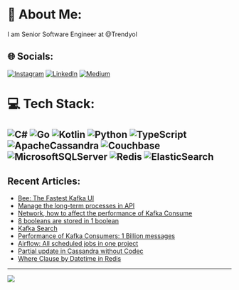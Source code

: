 # 💫 About Me:
I am Senior Software Engineer at @Trendyol


## 🌐 Socials:
[![Instagram](https://img.shields.io/badge/Instagram-%23E4405F.svg?logo=Instagram&logoColor=white)](https://instagram.com/ftatlisu) [![LinkedIn](https://img.shields.io/badge/LinkedIn-%230077B5.svg?logo=linkedin&logoColor=white)](https://linkedin.com/in/ferditatlisu) [![Medium](https://img.shields.io/badge/Medium-12100E?logo=medium&logoColor=white)](https://medium.com/@ferditatlisu) 

# 💻 Tech Stack:
![C#](https://img.shields.io/badge/c%23-%23239120.svg?style=for-the-badge&logo=c-sharp&logoColor=white) ![Go](https://img.shields.io/badge/go-%2300ADD8.svg?style=for-the-badge&logo=go&logoColor=white) ![Kotlin](https://img.shields.io/badge/kotlin-%230095D5.svg?style=for-the-badge&logo=kotlin&logoColor=white) ![Python](https://img.shields.io/badge/python-3670A0?style=for-the-badge&logo=python&logoColor=ffdd54) ![TypeScript](https://img.shields.io/badge/typescript-%23007ACC.svg?style=for-the-badge&logo=typescript&logoColor=white) ![ApacheCassandra](https://img.shields.io/badge/cassandra-%231287B1.svg?style=for-the-badge&logo=apache-cassandra&logoColor=white) ![Couchbase](https://img.shields.io/badge/Couchbase-EA2328?style=for-the-badge&logo=couchbase&logoColor=white) ![MicrosoftSQLServer](https://img.shields.io/badge/Microsoft%20SQL%20Sever-CC2927?style=for-the-badge&logo=microsoft%20sql%20server&logoColor=white) ![Redis](https://img.shields.io/badge/redis-%23DD0031.svg?style=for-the-badge&logo=redis&logoColor=white) ![ElasticSearch](https://img.shields.io/badge/-ElasticSearch-005571?style=for-the-badge&logo=elasticsearch)
---

## Recent Articles:
 - [Bee: The Fastest Kafka UI](https://medium.com/@ferditatlisu/bee-the-fastest-kafka-ui-bf08b6b225b7)
 - [Manage the long-term processes in API](https://medium.com/@ferditatlisu/manage-the-long-term-processes-in-api-6f2a6db8ec7)
 - [Network, how to affect the performance of Kafka Consume](https://medium.com/trendyol-tech/network-how-to-affect-the-performance-of-kafka-consume-b40456a551ca)
 - [8 booleans are stored in 1 boolean](https://medium.com/trendyol-tech/8-booleans-are-stored-in-1-boolean-ec10b847f97e)
 - [Kafka Search](https://medium.com/trendyol-tech/kafka-search-a949d6e4e8c9)
 - [Performance of Kafka Consumers: 1 Billion messages](https://medium.com/trendyol-tech/performance-of-kafka-consumers-1-billion-messages-51b3bacef583)
 - [Airflow: All scheduled jobs in one project](https://medium.com/@ferditatlisu/airflow-all-scheduled-jobs-in-one-project-ec72bb3371eb)
 - [Partial update in Cassandra without Codec](https://medium.com/trendyol-tech/partial-update-in-cassandra-without-codec-6d2ce55e9558)
 - [Where Clause by Datetime in Redis](https://medium.com/@ferditatlisu/where-clause-by-datetime-in-redis-abbd9d90c397)

---
[![](https://visitcount.itsvg.in/api?id=ferditatlisu&icon=0&color=0)](https://visitcount.itsvg.in)

<!-- Proudly created with GPRM ( https://gprm.itsvg.in ) -->
